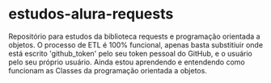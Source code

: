 # estudos-alura-requests
 Repositório para estudos da biblioteca requests e programação orientada a objetos.
 O processo de ETL é 100% funcional, apenas basta substitiuir onde está escrito 'github_token' pelo seu token pessoal do GitHub, e o usuário pelo seu próprio usuário.
 Ainda estou aprendendo e entendendo como funcionam as Classes da programação orientada a objetos.
